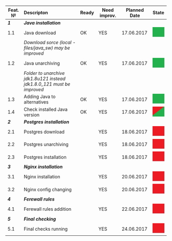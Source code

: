 |Feat. №|Descripton|Ready|Need improv.|Planned Date|State|
|---------|:---------|----|----|----|--|
|***1***         |***Java installation***|
|1.1        |Java download| OK |YES|17.06.2017|<img src='pic/ok.jpg' />|
|           |*Download sorce (local - files/java_sw) may be improved* |
|1.2        |Java unarchiving| OK |YES|17.06.2017|<img src='pic/ok.jpg' />|
|           | *Folder to unarchive jdk1.8u121 instead jdk1.8.0_121 must be improved*    |
|1.3        |Adding Java to alternatives| OK |YES|17.06.2017|<img src='pic/ok.jpg' />|
|1.4        |Check installed Java version| OK |YES|17.06.2017|<img src='pic/ok-nok.jpg' />|
|***2***          |***Postgres installation***|
|2.1        |Postgres download| |YES|18.06.2017|<img src='pic/nok.jpg' />|
|2.2        |Postgres unarchiving| |YES|18.06.2017|<img src='pic/nok.jpg' />|
|2.3        |Postgres installation| |YES|18.06.2017|<img src='pic/nok.jpg' />|
|***3***          |***Nginx installation***|
|3.1        |Nginx installation| |YES|20.06.2017|<img src='pic/nok.jpg' />|
|3.2        |Nginx config changing| |YES|20.06.2017|<img src='pic/nok.jpg' />|
|***4***          |***Ferewall rules***|
|4.1        |Ferewall rules addition| |YES|22.06.2017|<img src='pic/nok.jpg' />|
|***5***          |***Final checking***|
|5.1        |Final checks running| |YES|24.06.2017|<img src='pic/nok.jpg' />|


